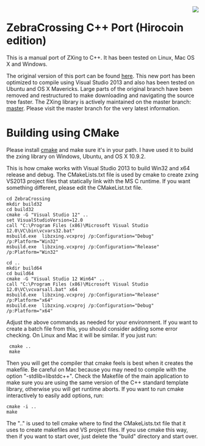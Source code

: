 <img align="right" src="https://raw.github.com/wiki/ClaireDuSoleil/ZebraCrossing/zxing-logo.png"/>

# ZebraCrossing C++ Port (Hirocoin edition)

This is a manual port of ZXing to C++. It has been tested on Linux, Mac OS X and Windows.

The original version of this port can be found [here](https://github.com/zxing/zxing/tree/00f634024ceeee591f54e6984ea7dd666fab22ae).  This new port has been optimized to compile using Visual Studio 2013 and also has been tested on Ubuntu and OS X Mavericks.  Large parts of the original branch have been removed and restructured to make downloading and navigating the source tree faster.  The ZXing library is actively maintained on the master branch: [master](https://github.com/zxing/zxing/tree/master).  Please visit the master branch for the very latest information.


# Building using CMake

Please install [cmake](http://www.cmake.org/cmake/resources/software.html) and make sure it's in your path.  I have used it to build the zxing library on Windows, Ubuntu, and OS X 10.9.2.

This is how cmake works with Visual Studio 2013 to build Win32 and x64 release and debug.  The CMakeLists.txt file is used by cmake to create zxing VS2013 project files that statically link with the MS C runtime.  If you want something different, please edit the CMakeList.txt file.

    cd ZebraCrossing
    mkdir build32
    cd build32
    cmake -G "Visual Studio 12" ..  
    set VisualStudioVersion=12.0
    call "C:\Program Files (x86)\Microsoft Visual Studio 12.0\VC\bin\vcvars32.bat"
    msbuild.exe  libzxing.vcxproj /p:Configuration="Debug" /p:Platform="Win32"
    msbuild.exe  libzxing.vcxproj /p:Configuration="Release" /p:Platform="Win32"
    
    cd ..
    mkdir build64
    cd build64
    cmake -G "Visual Studio 12 Win64" ..
    call "C:\Program Files (x86)\Microsoft Visual Studio 12.0\VC\vcvarsall.bat" x64
    msbuild.exe  libzxing.vcxproj /p:Configuration="Release" /p:Platform="x64"
    msbuild.exe  libzxing.vcxproj /p:Configuration="Debug" /p:Platform="x64"


Adjust the above commands as needed for your environment.  If you want to create a batch file from this, you should consider adding some error checking.  On Linux and Mac it will be similar.  If you just run:

     cmake ..
     make

Then you will get the compiler that cmake feels is best when it creates the makefile.  Be careful on Mac because you may need to compile with the option "-stdlib=libstdc++".  Check the Makefile of the main application to make sure you are using the same version of the C++ standard template library, otherwise you will get runtime aborts.  If you want to run cmake interactively to easily add options, run:

    cmake -i ..
    make

The ".." is used to tell cmake where to find the CMakeLists.txt file that it uses to create makefiles and VS project files.  If you use cmake this way, then if you want to start over, just delete the "build" directory and start over.  




